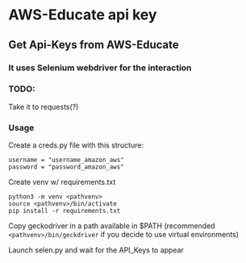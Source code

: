# AWS-Educate api key
## Get Api-Keys from AWS-Educate
### It uses Selenium webdriver for the interaction

### TODO:
Take it to requests(?)

### Usage
Create a creds.py file with this structure:

    username = "username_amazon_aws"
    password = "password_amazon_aws"


Create venv w/ requirements.txt

    python3 -m venv <pathvenv>
    source <pathvenv>/bin/activate
    pip install -r requirements.txt


Copy geckodriver in a path available in $PATH (recommended `<pathvenv>/bin/geckdriver` if you decide to use virtual environments)

Launch selen.py and wait for the API_Keys to appear
